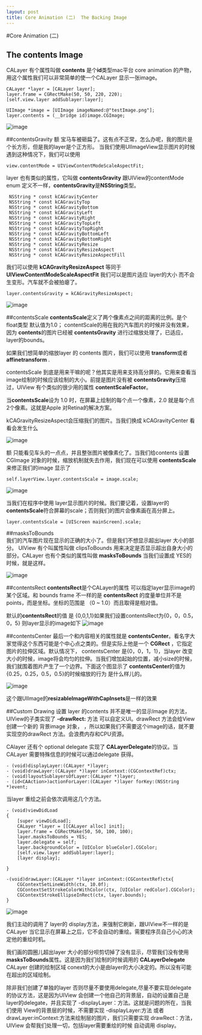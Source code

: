 ```yaml
---
layout: post
title: Core Animation (二)  The Backing Image
---
```



#Core Animation (二) 

## The contents Image
CALayer 有个属性叫做 **contents** 是个**id**类型mac平台 core animation 的产物，用这个属性我们可以非常简单的使一个CALayer 显示一张image。
	
	CALayer *layer = [CALayer layer];
	layer.frame = CGRectMake(50, 50, 220, 220);
	[self.view.layer addSublayer:layer];

	UIImage *image = [UIImage imageNamed:@"testImage.png"];
	layer.contents = (__bridge id)image.CGImage;


![image](http://m2.img.libdd.com/farm4/2013/0823/15/0AB56D6360A02199E06D0ED0964B8A46628D602B64D5A_320_480.PNG)

##contentsGravity
额 宝马车被砸扁了。这有点不正常，怎么办呢，我的图片是个长方形，但是我的layer是个正方形。
当我们使用UIImageView显示图片的时候遇到这种情况下，我们可以使用
	
	view.contentMode = UIViewContentModeScaleAspectFit;

layer 也有类似的属性，它叫做 **contentsGravity** 跟UIView的contentMode enum 定义不一样，**contentsGravity**是**NSString**类型。

	 NSString * const kCAGravityCenter
	 NSString * const kCAGravityTop
	 NSString * const kCAGravityBottom
	 NSString * const kCAGravityLeft
	 NSString * const kCAGravityRight
	 NSString * const kCAGravityTopLeft
	 NSString * const kCAGravityTopRight
	 NSString * const kCAGravityBottomLeft
	 NSString * const kCAGravityBottomRight
	 NSString * const kCAGravityResize
	 NSString * const kCAGravityResizeAspect
	 NSString * const kCAGravityResizeAspectFill
	 
我们可以使用 **kCAGravityResizeAspect** 等同于
 **UIViewContentModeScaleAspectFit** 我们可以是图片适应 layer的大小 而不会生变形。汽车就不会被拍瘪了。
	
	layer.contentsGravity = kCAGravityResizeAspect;
![image](http://m2.img.libdd.com/farm4/2013/0823/15/E73BE61AD8A39DBCB263AD10238C1C8286303EC8A9942_320_480.PNG)

##contentsScale
**contentsScale**定义了两个像素点之间的距离的比例。是个float类型 默认值为1.0；
contentScale的用在我的汽车图片的时候并没有效果，因为 **contents**的图片已经被 **contentsGravity** 进行过缩放处理了，已适应，layer的bounds。

如果我们想简单的缩放layer 的 contents 图片，我们可以使用 **transform**或者 **affinetransform** .

contentsScale 到底是用来干嘛的呢？他其实是用来支持高分屏的。它用来查看当image绘制的时候应该绘制的大小。前提是图片没有被 **contentsGravity**压缩过，UIView 有个类似的很少用的属性 **contentScaleFactor**。

当**contentsScale**设为 1.0 时，在屏幕上绘制的每个点一个像素，2.0 就是每个点 2个像素。这就是Apple 对Retina的解决方案。

kCAGravityResizeAspect会压缩我们的图片。当我们换成 kCAGravityCenter 看看会发生什么

![image](http://m1.img.libdd.com/farm5/2013/0823/15/8A958479617C50A39DDC729ED3700C56E62F98F27FDC3_320_480.PNG)

额 只能看见车头的一点点，并且整张图片被像素化了。当我们给contents 设置CGImage 对象的时候，缩放机制就失去作用，我们现在可以使用 **contentsScale**来修正我们的image 显示了

	self.layerView.layer.contentsScale = image.scale;


![image](http://m2.img.libdd.com/farm4/2013/0823/15/351C15DD6BF6119F1BC1E73ABA073282EC32F96105F78_320_480.PNG)

当我们在程序中使用 layer显示图片的时候。我们要记着，设置layer的**contentsScale**符合屏幕的scale；否则我们的图片会像素画在高分屏上。

	layer.contentsScale = [UIScreen mainScreen].scale;

##masksToBounds		
我们的汽车图片现在显示的正确的大小了。但是我们不想显示超出layer 大小的部分。 UIView 有个叫属性叫做 clipsToBounds 用来决定是否显示超出自身大小的部分。CALayer 也有个类似的属性叫做 **masksToBounds** 当我们设置成 YES的时候，就是这样。

![image](http://m2.img.libdd.com/farm4/2013/0823/16/DE921EFD2ADAFB25D4181D37D078F48A007118E36E9E4_320_480.PNG)

##contentsRect
**contentsRect**是个CALayer的属性 可以指定layer显示image的某个区域。和 bounds frame 不一样的是 **contentsRect** 的度量单位并不是 points，而是坐标。坐标的范围是 （0 ~ 1.0）而且取得是相对值。

默认的**contentsRect**的值 是 {0,0,1,1}如果我们设置contentsRect为{0，0，0.5，0，5}
则layer显示的image如下
![image](http://m1.img.libdd.com/farm5/2013/0823/16/664DD0B4DA6B108AEC962505FDBA9FE49EEE6FBC2B9AE_513_338.PNG)


##contentsCenter
最后一个和内容相关的属性就是 **contentsCenter**。看名字大家觉得这个东西可能是个中心点之类的。但是实际上他是一个 **CGRect**  ，它指定图片的拉伸区域。默认情况下， contentsCenter 是{0，0，1，1}，当layer 改变大小的时候，image将会均匀的拉伸。当我们增加起始的位置，减小size的时候，我们就围着图片产生了一个边界。下面这个图显示了 **contentsCenter**的值为 {0.25，0.25，0.5，0.5}的时候缩放的行为 是什么样儿的。

![image](http://m2.img.libdd.com/farm4/2013/0823/16/2E140BC9F6DC79A0A3DFABEA83C40F9B3FF7A74C9602C_601_247.PNG)

这个跟UIImage的**resizableImageWithCapInsets**是一样的效果


##Custom Drawing
设置 layer 的contents 并不是唯一的显示Image 的方法， UIView的子类实现了  **-drawRect:** 方法 可以自定义UI。drawRect 方法会给View创建一个新的 背景image 对象， ，所以如果我们不需要这个image的话，就不要实现空的drawRect 方法。会浪费内存和CPU资源。

CAlayer 还有个 optional delegate 实现了 **CALayerDelegate**的协议。当CALayer 需要特殊信息的时候可以通过delegate 获得。

	- (void)displayLayer:(CALayer *)layer;
	- (void)drawLayer:(CALayer *)layer inContext:(CGContextRef)ctx;
	- (void)layoutSublayersOfLayer:(CALayer *)layer;
	- (id<CAAction>)actionForLayer:(CALayer *)layer forKey:(NSString *)event;

当layer 重绘之前会依次调用这几个方法。

	- (void)viewDidLoad
	{
	    [super viewDidLoad];
		CALayer *layer = [[CALayer alloc] init];
		layer.frame = CGRectMake(50, 50, 100, 100);
		layer.masksToBounds = YES;
		layer.delegate = self;
		layer.backgroundColor = [UIColor blueColor].CGColor;
		[self.view.layer addSublayer:layer];
		[layer display];
		
	}
	
	-(void)drawLayer:(CALayer *)layer inContext:(CGContextRef)ctx{
		CGContextSetLineWidth(ctx, 10.0f);
		CGContextSetStrokeColorWithColor(ctx, [UIColor redColor].CGColor);
		CGContextStrokeEllipseInRect(ctx, layer.bounds);
	}
	
![image](http://m3.img.libdd.com/farm5/2013/0823/17/66D57F267854F694235FDC96BD2884EA5F9F5573E317F_320_480.PNG)


我们主动的调用了 layer的 display方法，来强制它刷新，跟UIView不一样的是 CALayer 当它显示在屏幕上之后，它不会自动的重绘。需要程序员自己小心的决定他的重绘时机。

我们画的圆圈儿超出layer 大小的部分呗剪切掉了没有显示，尽管我们没有使用**masksToBounds**属性。这是因为我们绘制的时候调用的 **CALayerDelegate** CALayer 创建的绘制区域 conext的大小是由layer的大小决定的。所以没有可能在超出的区域绘制。

除非我们创建了单独的layer 否则尽量不要使用delegate,尽量不要实现delegate的协议方法，这是因为UIView 会创建一个他自己的背景层，自动的设置自己是layer的delegate，并且实现了 -displayLayer：方法。这就是问题的所在，当我们使用 View的背景层的时候，不需要实现 -displayLayer:方法 或者drawLayer:inContext:方法来绘制层的图片，我们只需要实现 drawRect：方法， UIView 会帮我们处理一切，包括layer需要重绘的时候 自动调用 display。





	

